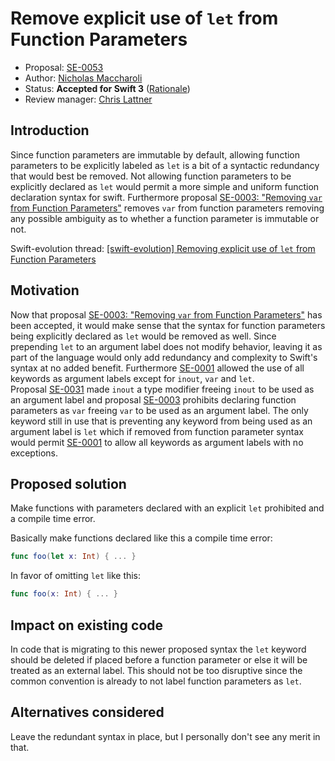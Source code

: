 # Remove explicit use of `let` from Function Parameters

* Proposal: [SE-0053](0053-remove-let-from-function-parameters.md)
* Author: [Nicholas Maccharoli](https://github.com/nirma)
* Status: **Accepted for Swift 3** ([Rationale](http://thread.gmane.org/gmane.comp.lang.swift.evolution/13188))
* Review manager: [Chris Lattner](https://github.com/lattner)

## Introduction

Since function parameters are immutable by default, allowing function parameters to be explicitly labeled 
as `let` is a bit of a syntactic redundancy that would best be removed.
Not allowing function parameters to be explicitly declared as `let` would permit a more simple and uniform function declaration syntax for swift.
Furthermore proposal [SE-0003​: "Removing `var` from Function Parameters"](https://github.com/apple/swift-evolution/blob/master/proposals/0003-remove-var-parameters.md) removes `var` from function parameters removing any possible ambiguity as to whether a function parameter is immutable or not.


Swift-evolution thread: [\[swift-evolution\] Removing explicit use of `let` from Function	Parameters](https://lists.swift.org/pipermail/swift-evolution/Week-of-Mon-20160314/012851.html)

## Motivation
Now that proposal [SE-0003​: "Removing `var` from Function Parameters"](https://github.com/apple/swift-evolution/blob/master/proposals/0003-remove-var-parameters.md) has been accepted, it would make sense that the syntax for function parameters being explicitly declared as `let` would be removed as well.
Since prepending `let` to an argument label does not modify behavior, leaving it as part of the language would only add redundancy and complexity to Swift's syntax at no added benefit. 
Furthermore [SE-0001](https://github.com/apple/swift-evolution/blob/master/proposals/0001-keywords-as-argument-labels.md) allowed the use of all keywords as argument labels except for `inout`, `var` and `let`.  
Proposal [SE-0031](https://github.com/apple/swift-evolution/blob/master/proposals/0031-adjusting-inout-declarations.md) made `inout` a type modifier freeing `inout` to be used as an argument label and proposal [SE-0003](https://github.com/apple/swift-evolution/blob/master/proposals/0003-remove-var-parameters.md) prohibits declaring function parameters as `var` freeing `var` to be used as an argument label.
The only keyword still in use that is preventing any keyword from being used as an argument label is `let` which if removed from function parameter syntax would permit [SE-0001](https://github.com/apple/swift-evolution/blob/master/proposals/0001-keywords-as-argument-labels.md) to allow all keywords as argument labels with no exceptions. 

## Proposed solution

Make functions with parameters declared with an explicit `let` prohibited and a compile time error.

Basically make functions declared like this a compile time error:
```swift
func foo(let x: Int) { ... }
```

In favor of omitting `let` like this:
```swift
func foo(x: Int) { ... }
```

## Impact on existing code

In code that is migrating to this newer proposed syntax the `let` keyword should be deleted if placed before a function parameter or else it will be treated as an external label.
This should not be too disruptive since the common convention is already to not label function parameters as `let`.


## Alternatives considered

Leave the redundant syntax in place, but I personally don't see any merit in that.



